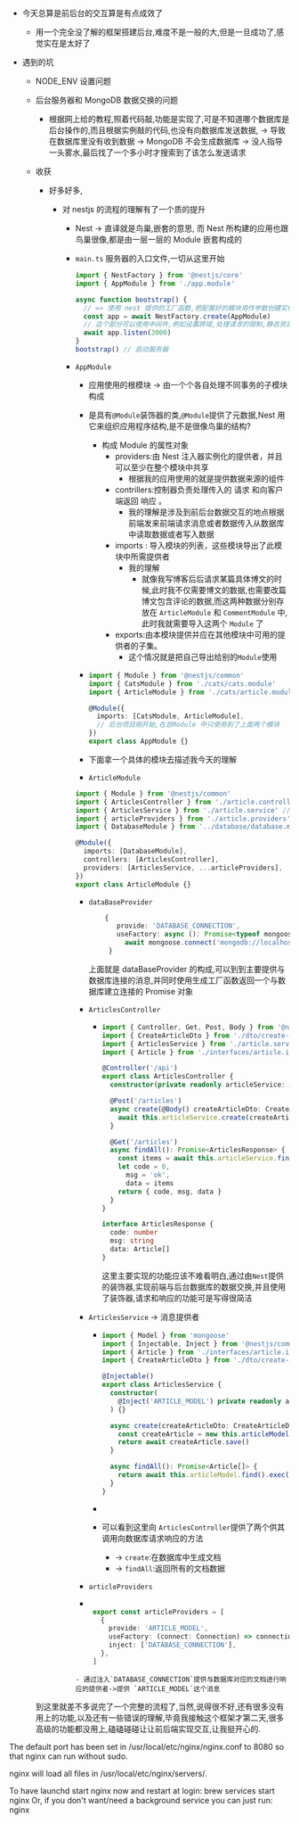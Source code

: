 - 今天总算是前后台的交互算是有点成效了

  - 用一个完全没了解的框架搭建后台,难度不是一般的大,但是一旦成功了,感觉实在是太好了

- 遇到的坑

  - NODE_ENV 设置问题

  - 后台服务器和 MongoDB 数据交换的问题

    - 根据网上给的教程,照着代码敲,功能是实现了,可是不知道哪个数据库是后台操作的,而且根据实例敲的代码,也没有向数据库发送数据, -> 导致在数据库里没有收到数据 -> MongoDB 不会生成数据库 -> 没人指导一头雾水,最后找了一个多小时才搜索到了该怎么发送请求

  - 收获

    - 好多好多,

      - 对 nestjs 的流程的理解有了一个质的提升

        - Nest -> 直译就是鸟巢,嵌套的意思, 而 Nest 所构建的应用也跟鸟巢很像,都是由一层一层的 Module 嵌套构成的

        - `main.ts` 服务器的入口文件,一切从这里开始

          ```typescript
          import { NestFactory } from '@nestjs/core'
          import { AppModule } from './app.module'

          async function bootstrap() {
            // => 使用 nest 提供的工厂函数,把配置好的模块用作参数创建实例
            const app = await NestFactory.create(AppModule)
            // 这个部分可以使用中间件,例如设置跨域,处理请求的限制,静态资源的设置,请求过滤等等
            await app.listen(3000)
          }
          bootstrap() // 启动服务器
          ```

        - `AppModule`

          - 应用使用的根模块 -> 由一个个各自处理不同事务的子模块构成
          - 是具有`@Module`装饰器的类,`@Module`提供了元数据,Nest 用它来组织应用程序结构,是不是很像鸟巢的结构?
            - 构成 Module 的属性对象
              - providers:由 Nest 注入器实例化的提供者，并且可以至少在整个模块中共享
                - 根据我的应用使用的就是提供数据来源的组件
              - contrillers:控制器负责处理传入的 请求 和向客户端返回 响应 。
                - 我的理解是涉及到前后台数据交互的地点根据前端发来前端请求消息或者数据传入从数据库中读取数据或者写入数据
              - imports : 导入模块的列表，这些模块导出了此模块中所需提供者
                - 我的理解
                  - 就像我写博客后后请求某篇具体博文的时候,此时我不仅需要博文的数据,也需要改篇博文包含评论的数据,而这两种数据分别存放在 `ArticleModule` 和 `CommentModule` 中,此时我就需要导入这两个 `Module` 了
              - exports:由本模块提供并应在其他模块中可用的提供者的子集。
                - 这个情况就是把自己导出给别的`Module`使用
          - ```typescript
            import { Module } from '@nestjs/common'
            import { CatsModule } from './cats/cats.module'
            import { ArticleModule } from './cats/article.module'

            @Module({
              imports: [CatsModule, ArticleModule],
              // 后台项目刚开始,在总Module 中只使用到了上面两个模块
            })
            export class AppModule {}
            ```

          - 下面拿一个具体的模块去描述我今天的理解
          - `ArticleModule`

          ```typescript
          import { Module } from '@nestjs/common'
          import { ArticlesController } from './article.controller' // =>控制器
          import { ArticlesService } from './article.service' // 提供者之一
          import { articleProviders } from './article.providers' // 另一个提供者
          import { DatabaseModule } from '../database/database.module' // 需要使用到的子模块

          @Module({
            imports: [DatabaseModule],
            controllers: [ArticlesController],
            providers: [ArticlesService, ...articleProviders],
          })
          export class ArticleModule {}
          ```

          - `dataBaseProvider`
            ```typescript
                {
                   provide: 'DATABASE_CONNECTION',
                   useFactory: async (): Promise<typeof mongoose> =>
                     await mongoose.connect('mongodb://localhost/nest'),
                 }
            ```
            上面就是 dataBaseProvider 的构成,可以到到主要提供与数据库连接的消息,并同时使用生成工厂函数返回一个与数据库建立连接的 Promise 对象
          - `ArticlesController`

            - ```typescript
              import { Controller, Get, Post, Body } from '@nestjs/common'
              import { CreateArticleDto } from './dto/create-article.dto'
              import { ArticlesService } from './article.service'
              import { Article } from './interfaces/article.interface'

              @Controller('/api')
              export class ArticlesController {
                constructor(private readonly articleService: ArticlesService) {}

                @Post('/articles')
                async create(@Body() createArticleDto: CreateArticleDto) {
                  await this.articleService.create(createArticleDto)
                }

                @Get('/articles')
                async findAll(): Promise<ArticlesResponse> {
                  const items = await this.articleService.findAll()
                  let code = 0,
                    msg = 'ok',
                    data = items
                  return { code, msg, data }
                }
              }

              interface ArticlesResponse {
                code: number
                msg: string
                data: Article[]
              }
              ```

              这里主要实现的功能应该不难看明白,通过由`Nest`提供的装饰器,实现前端与后台数据库的数据交换,并且使用了装饰器,请求和响应的功能可是写得很简洁

          - `ArticlesService` -> 消息提供者

            - ```typescript
              import { Model } from 'mongoose'
              import { Injectable, Inject } from '@nestjs/common'
              import { Article } from './interfaces/article.interface'
              import { CreateArticleDto } from './dto/create-article.dto'

              @Injectable()
              export class ArticlesService {
                constructor(
                  @Inject('ARTICLE_MODEL') private readonly articleModel: Model<Article>,
                ) {}

                async create(createArticleDto: CreateArticleDto): Promise<Article> {
                  const createArticle = new this.articleModel(createArticleDto)
                  return await createArticle.save()
                }

                async findAll(): Promise<Article[]> {
                  return await this.articleModel.find().exec()
                }
              }
              ```


            - ```
            -  可以看到这里向 `ArticlesController`提供了两个供其调用向数据库请求响应的方法
               -  -> `create`:在数据库中生成文档
               -  -> `findAll`:返回所有的文档数据
          -  `articleProviders`
          -  ```typescript

              export const articleProviders = [
                {
                  provide: 'ARTICLE_MODEL',
                  useFactory: (connect: Connection) => connection.model('Article', ArticleSchema),
                  inject: ['DATABASE_CONNECTION'],
                },
              ]
            ```
            - 通过注入`DATABASE_CONNECTION`提供与数据库对应的文档进行响应的提供者->提供 `ARTICLE_MODEL`这个消息
    到这里就差不多说完了一个完整的流程了,当然,说得很不好,还有很多没有用上的功能,以及还有一些错误的理解,毕竟我接触这个框架才第二天,很多高级的功能都没用上,磕磕碰碰让让前后端实现交互,让我挺开心的.

The default port has been set in /usr/local/etc/nginx/nginx.conf to 8080 so that
nginx can run without sudo.

nginx will load all files in /usr/local/etc/nginx/servers/.

To have launchd start nginx now and restart at login:
brew services start nginx
Or, if you don't want/need a background service you can just run:
nginx
